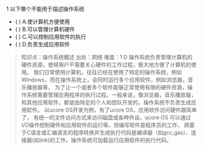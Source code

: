 1
以下哪个不能用于描述操作系统
- ( ) A.使计算机方便使用
- ( ) B.可以管理计算机硬件
- ( ) C.可以控制应用软件的执行
- ( ) D.负责生成应用软件

> 知识点：操作系统概述
> 出处：网络
> 难度：1
> D 操作系统负责管理计算机的硬件资源，使得用户不需要关心硬件的工作过程，极大地方便了计算机的使用。
> 我们日常使用计算机，往往已经在使用了特定的操作系统，例如Windows，而在操作系统上，会同时运行多个应用软件，例如浏览器，音乐播放器等，
> 为了让一个或者多个软件能够正常使用有限的硬件资源，操作系统需要管理应用程序的执行过程。一般来说，像浏览器，音乐播放器，
> 和其他应用软件，都是由特定的个人和团队开发的，操作系统不负责生成应用软件。 以ucore OS开发为例，有了ucore OS，应用软件访问硬件跟简单了，
> 有统一的文件访问方式来访问磁盘或各种外设。ucore OS 可以通过I/O操作控制硬件和应用软件的运行等。但编写软件是程序员的工作，
> 把基于C语言或汇编语言的程序转换并生成执行代码是编译器（如gcc,gas）、连接器(如link)的工作。操作系统可加载运行应用软件的执行代码。

